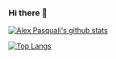 ### Hi there 👋

<!--
**AlexPasqua/AlexPasqua** is a ✨ _special_ ✨ repository because its `README.md` (this file) appears on your GitHub profile.

Here are some ideas to get you started:

- 🔭 I’m currently working on ...
- 🌱 I’m currently learning ...
- 👯 I’m looking to collaborate on ...
- 🤔 I’m looking for help with ...
- 💬 Ask me about ...
- 📫 How to reach me: ...
- 😄 Pronouns: ...
- ⚡ Fun fact: ...
-->

[![Alex Pasquali's github stats](https://github-readme-stats.vercel.app/api?username=AlexPasqua&count_private=true&show_icons=true)](https://github.com/anuraghazra/github-readme-stats)

[![Top Langs](https://github-readme-stats.vercel.app/api/top-langs/?username=AlexPasqua&layout=compact&langs_count=10)](https://github.com/anuraghazra/github-readme-stats)
